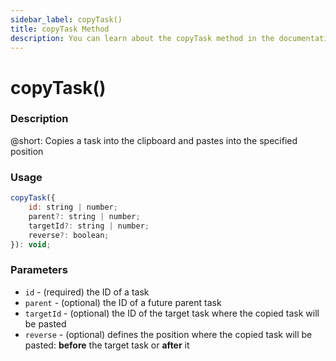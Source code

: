 ```yaml
---
sidebar_label: copyTask()
title: copyTask Method
description: You can learn about the copyTask method in the documentation of the DHTMLX JavaScript To Do List library. Browse developer guides and API reference, try out code examples and live demos, and download a free 30-day evaluation version of DHTMLX To Do List.
---
```


# copyTask()

### Description

@short: Copies a task into the clipboard and pastes into the specified position

### Usage

~~~js
copyTask({
    id: string | number;
    parent?: string | number;
    targetId?: string | number;
    reverse?: boolean;
}): void;
~~~

### Parameters

- `id` - (required) the ID of a task
- `parent` - (optional) the ID of a future parent task
- `targetId` - (optional) the ID of the target task where the copied task will be pasted
- `reverse` - (optional) defines the position where the copied task will be pasted: **before** the target task or **after** it